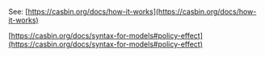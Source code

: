 See: [https://casbin.org/docs/how-it-works](https://casbin.org/docs/how-it-works)

[https://casbin.org/docs/syntax-for-models#policy-effect](https://casbin.org/docs/syntax-for-models#policy-effect)
